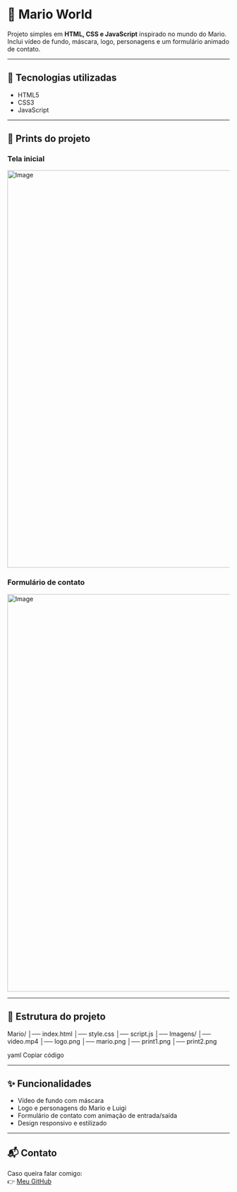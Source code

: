 # 🌟 Mario World

Projeto simples em **HTML, CSS e JavaScript** inspirado no mundo do Mario.  
Inclui vídeo de fundo, máscara, logo, personagens e um formulário animado de contato.

---

## 🚀 Tecnologias utilizadas
- HTML5  
- CSS3  
- JavaScript  

---

## 📸 Prints do projeto

### Tela inicial

<img width="1600" height="900" alt="Image" src="https://github.com/user-attachments/assets/e749d18b-b2d9-4fb0-9241-1a64bf9e27a8" />

### Formulário de contato

<img width="1600" height="900" alt="Image" src="https://github.com/user-attachments/assets/8ec53cec-f660-4450-8fa5-04795bd1eb08" />

---

## 📂 Estrutura do projeto
Mario/
│── index.html
│── style.css
│── script.js
│── Imagens/
│── video.mp4
│── logo.png
│── mario.png
│── print1.png
│── print2.png

yaml
Copiar código

---

## ✨ Funcionalidades
- Vídeo de fundo com máscara  
- Logo e personagens do Mario e Luigi  
- Formulário de contato com animação de entrada/saída  
- Design responsivo e estilizado  

---

## 📬 Contato
Caso queira falar comigo:  
👉 [Meu GitHub](https://github.com/GabrielMuraro04)

